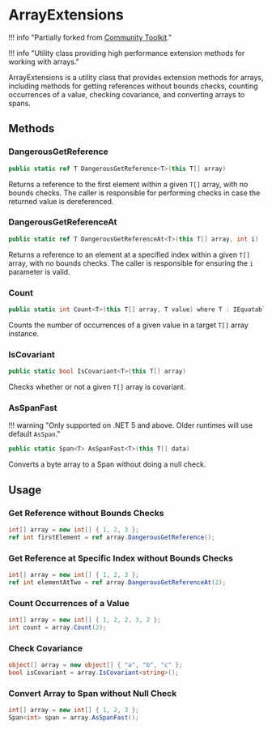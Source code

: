 # ArrayExtensions

!!! info "Partially forked from [Community Toolkit](https://github.com/CommunityToolkit/dotnet)."

!!! info "Utility class providing high performance extension methods for working with arrays."

ArrayExtensions is a utility class that provides extension methods for arrays, including methods for getting references 
without bounds checks, counting occurrences of a value, checking covariance, and converting arrays to spans.

## Methods

### DangerousGetReference

```csharp
public static ref T DangerousGetReference<T>(this T[] array)
```

Returns a reference to the first element within a given `T[]` array, with no bounds checks. The caller is responsible 
for performing checks in case the returned value is dereferenced.

### DangerousGetReferenceAt

```csharp
public static ref T DangerousGetReferenceAt<T>(this T[] array, int i)
```

Returns a reference to an element at a specified index within a given `T[]` array, with no bounds checks. 
The caller is responsible for ensuring the `i` parameter is valid.

### Count

```csharp
public static int Count<T>(this T[] array, T value) where T : IEquatable<T>
```

Counts the number of occurrences of a given value in a target `T[]` array instance.

### IsCovariant

```csharp
public static bool IsCovariant<T>(this T[] array)
```

Checks whether or not a given `T[]` array is covariant.

### AsSpanFast

!!! warning "Only supported on .NET 5 and above. Older runtimes will use default `AsSpan`."

```csharp
public static Span<T> AsSpanFast<T>(this T[] data)
```

Converts a byte array to a Span without doing a null check.

## Usage

### Get Reference without Bounds Checks

```csharp
int[] array = new int[] { 1, 2, 3 };
ref int firstElement = ref array.DangerousGetReference();
```

### Get Reference at Specific Index without Bounds Checks

```csharp
int[] array = new int[] { 1, 2, 3 };
ref int elementAtTwo = ref array.DangerousGetReferenceAt(2);
```

### Count Occurrences of a Value

```csharp
int[] array = new int[] { 1, 2, 2, 3, 2 };
int count = array.Count(2);
```

### Check Covariance

```csharp
object[] array = new object[] { "a", "b", "c" };
bool isCovariant = array.IsCovariant<string>();
```

### Convert Array to Span without Null Check

```csharp
int[] array = new int[] { 1, 2, 3 };
Span<int> span = array.AsSpanFast();
```